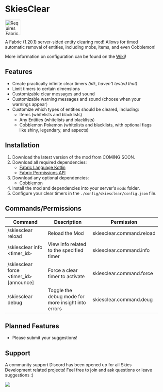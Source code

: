 # SkiesClear
<img height="50" src="https://camo.githubusercontent.com/a94064bebbf15dfed1fddf70437ea2ac3521ce55ac85650e35137db9de12979d/68747470733a2f2f692e696d6775722e636f6d2f6331444839564c2e706e67" alt="Requires Fabric Kotlin"/>

A Fabric (1.20.1) server-sided entity clearing mod! Allows for timed automatic removal of entities, including mobs, items, and even Cobblemon!

More information on configuration can be found on the [Wiki](https://github.com/PokeSkies/SkiesClear/wiki)!

## Features
- Create practically infinite clear timers *(idk, haven't tested that)*
- Limit timers to certain dimensions
- Customizable clear messages and sound
- Customizable warning messages and sound (choose when your warnings appear)
- Customize which types of entities should be cleared, including:
  - Items (whitelists and blacklists)
  - Any Entities (whitelists and blacklists)
  - Cobblemon Pokemon (whitelists and blacklists, with optional flags like shiny, legendary, and aspects)

## Installation
1. Download the latest version of the mod from COMING SOON.
2. Download all required dependencies:
   - [Fabric Language Kotlin](https://modrinth.com/mod/fabric-language-kotlin) 
   - [Fabric Permissions API](https://github.com/PokeSkies/fabric-permissions-api)
3. Download any optional dependencies:
   - [Cobblemon](https://modrinth.com/mod/cobblemon)
4. Install the mod and dependencies into your server's `mods` folder.
5. Configure your clear timers in the `./config/skiesclear/config.json` file.

## Commands/Permissions
| Command                                 | Description                                        | Permission                |
|-----------------------------------------|----------------------------------------------------|---------------------------|
| /skiesclear reload                      | Reload the Mod                                     | skiesclear.command.reload |
| /skiesclear info <timer_id>             | View info related to the specified timer           | skiesclear.command.info   |
| /skiesclear force <timer_id> [announce] | Force a clear timer to activate                    | skiesclear.command.force  |
| /skiesclear debug                       | Toggle the debug mode for more insight into errors | skiesclear.command.deug   |

## Planned Features
- Please submit your suggestions!

## Support
A community support Discord has been opened up for all Skies Development related projects! Feel free to join and ask questions or leave suggestions :)

<a class="discord-widget" href="https://discord.gg/cgBww275Fg" title="Join us on Discord"><img src="https://discordapp.com/api/guilds/1158447623989116980/embed.png?style=banner2"></a>
